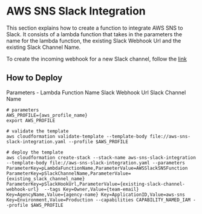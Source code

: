 # AWS SNS Slack Integration
This section explains how to create a function to integrate AWS SNS to Slack. It consists of a lambda function that takes in the parameters the name for the lambda function, the existing Slack Webhook Url and the existing Slack Channel Name. 

To create the incoming webhook for a new Slack channel, follow the [link](https://api.slack.com/incoming-webhooks)


## How to Deploy
Parameters -
Lambda Function Name
Slack Webhook Url
Slack Channel Name

```
# parameters
AWS_PROFILE={aws_profile_name}
export AWS_PROFILE

# validate the template
aws cloudformation validate-template --template-body file://aws-sns-slack-integration.yaml --profile $AWS_PROFILE

# deploy the template
aws cloudformation create-stack --stack-name aws-sns-slack-integration --template-body file://aws-sns-slack-integration.yaml --parameters ParameterKey=pLambdaFunctionName,ParameterValue=AWSSlackSNSFunction ParameterKey=pSlackChannelName,ParameterValue={existing_slack_channel_name} ParameterKey=pSlackHookUrl,ParameterValue={existing-slack-channel-webhook-url}  --tags Key=Owner,Value={team-email} Key=AgencyName,Value={agency-name} Key=ApplicationID,Value=aws-sns Key=Environment,Value=Production --capabilities CAPABILITY_NAMED_IAM --profile $AWS_PROFILE

```
